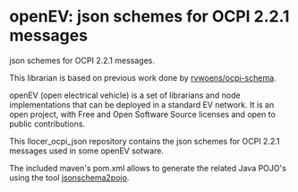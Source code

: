 # openEV: json schemes for OCPI 2.2.1 messages

json schemes for OCPI 2.2.1 messages. 

This librarian is based on previous work done by [rvwoens/ocpi-schema](https://github.com/rvwoens/ocpi-schema).

openEV (open electrical vehicle) is a set of librarians and node implementations that can be deployed in a standard EV network. It is an open project, with Free and Open Software Source licenses and open to public contributions.

This llocer_ocpi_json repository contains the json schemes for OCPI 2.2.1 messages used in some openEV sotware. 

The included maven's pom.xml allows to generate the related Java POJO's using the tool [jsonschema2pojo](https://www.jsonschema2pojo.org/). 
